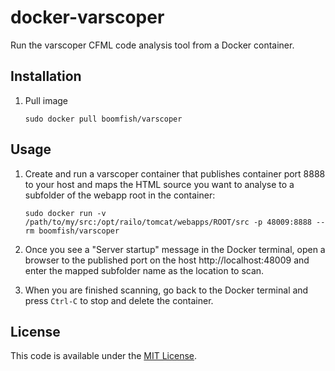 docker-varscoper
=======================

Run the varscoper CFML code analysis tool from a Docker container.

## Installation
1. Pull image

	```
	sudo docker pull boomfish/varscoper
	```

## Usage
1. Create and run a varscoper container that publishes container port 8888 to your host and maps the HTML source you want to analyse to a subfolder of the webapp root in the container:

	```
	sudo docker run -v /path/to/my/src:/opt/railo/tomcat/webapps/ROOT/src -p 48009:8888 --rm boomfish/varscoper
	```
2.  Once you see a "Server startup" message in the Docker terminal, open a browser to the published port on the host http://localhost:48009 and enter the mapped subfolder name as the location to scan.

3. When you are finished scanning, go back to the Docker terminal and press `Ctrl-C` to stop and delete the container.

## License

This code is available under the [MIT License](LICENSE.txt).
